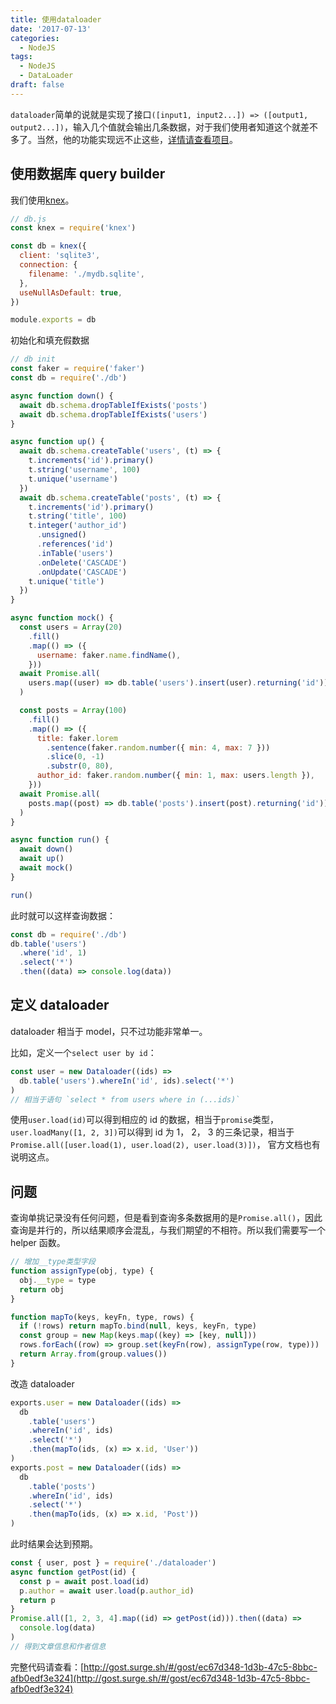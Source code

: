 ```yaml
---
title: 使用dataloader
date: '2017-07-13'
categories:
  - NodeJS
tags:
  - NodeJS
  - DataLoader
draft: false
---
```


`dataloader`简单的说就是实现了接口`([input1, input2...]) => ([output1, output2...])`，输入几个值就会输出几条数据，对于我们使用者知道这个就差不多了。当然，他的功能实现远不止这些，[详情请查看项目](https://github.com/facebook/dataloader)。

<!--more-->

## 使用数据库 query builder

我们使用[knex](https://github.com/tgriesser/knex)。

```js
// db.js
const knex = require('knex')

const db = knex({
  client: 'sqlite3',
  connection: {
    filename: './mydb.sqlite',
  },
  useNullAsDefault: true,
})

module.exports = db
```

初始化和填充假数据

```js
// db init
const faker = require('faker')
const db = require('./db')

async function down() {
  await db.schema.dropTableIfExists('posts')
  await db.schema.dropTableIfExists('users')
}

async function up() {
  await db.schema.createTable('users', (t) => {
    t.increments('id').primary()
    t.string('username', 100)
    t.unique('username')
  })
  await db.schema.createTable('posts', (t) => {
    t.increments('id').primary()
    t.string('title', 100)
    t.integer('author_id')
      .unsigned()
      .references('id')
      .inTable('users')
      .onDelete('CASCADE')
      .onUpdate('CASCADE')
    t.unique('title')
  })
}

async function mock() {
  const users = Array(20)
    .fill()
    .map(() => ({
      username: faker.name.findName(),
    }))
  await Promise.all(
    users.map((user) => db.table('users').insert(user).returning('id'))
  )

  const posts = Array(100)
    .fill()
    .map(() => ({
      title: faker.lorem
        .sentence(faker.random.number({ min: 4, max: 7 }))
        .slice(0, -1)
        .substr(0, 80),
      author_id: faker.random.number({ min: 1, max: users.length }),
    }))
  await Promise.all(
    posts.map((post) => db.table('posts').insert(post).returning('id'))
  )
}

async function run() {
  await down()
  await up()
  await mock()
}

run()
```

此时就可以这样查询数据：

```js
const db = require('./db')
db.table('users')
  .where('id', 1)
  .select('*')
  .then((data) => console.log(data))
```

## 定义 dataloader

dataloader 相当于 model，只不过功能非常单一。

比如，定义一个`select user by id`：

```js
const user = new Dataloader((ids) =>
  db.table('users').whereIn('id', ids).select('*')
)
// 相当于语句 `select * from users where in (...ids)`
```

使用`user.load(id)`可以得到相应的 id 的数据，相当于`promise`类型， `user.loadMany([1, 2, 3])`可以得到 id 为 1， 2， 3 的三条记录，相当于`Promise.all([user.load(1), user.load(2), user.load(3)])`， 官方文档也有说明这点。

## 问题

查询单挑记录没有任何问题，但是看到查询多条数据用的是`Promise.all()`，因此查询是并行的，所以结果顺序会混乱，与我们期望的不相符。所以我们需要写一个 helper 函数。

```js
// 增加__type类型字段
function assignType(obj, type) {
  obj.__type = type
  return obj
}

function mapTo(keys, keyFn, type, rows) {
  if (!rows) return mapTo.bind(null, keys, keyFn, type)
  const group = new Map(keys.map((key) => [key, null]))
  rows.forEach((row) => group.set(keyFn(row), assignType(row, type)))
  return Array.from(group.values())
}
```

改造 dataloader

```js
exports.user = new Dataloader((ids) =>
  db
    .table('users')
    .whereIn('id', ids)
    .select('*')
    .then(mapTo(ids, (x) => x.id, 'User'))
)
exports.post = new Dataloader((ids) =>
  db
    .table('posts')
    .whereIn('id', ids)
    .select('*')
    .then(mapTo(ids, (x) => x.id, 'Post'))
)
```

此时结果会达到预期。

```js
const { user, post } = require('./dataloader')
async function getPost(id) {
  const p = await post.load(id)
  p.author = await user.load(p.author_id)
  return p
}
Promise.all([1, 2, 3, 4].map((id) => getPost(id))).then((data) =>
  console.log(data)
)
// 得到文章信息和作者信息
```

完整代码请查看：[http://gost.surge.sh/#/gost/ec67d348-1d3b-47c5-8bbc-afb0edf3e324](http://gost.surge.sh/#/gost/ec67d348-1d3b-47c5-8bbc-afb0edf3e324)

